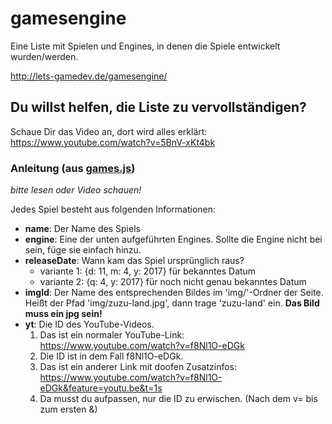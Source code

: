 # gamesengine

Eine Liste mit Spielen und Engines, in denen die Spiele entwickelt wurden/werden.

http://lets-gamedev.de/gamesengine/

## Du willst helfen, die Liste zu vervollständigen?

Schaue Dir das Video an, dort wird alles erklärt: https://www.youtube.com/watch?v=5BnV-xKt4bk

### Anleitung (aus [games.js](https://github.com/letsgamedev/gamesengine/blob/master/games.js))
_bitte lesen oder Video schauen!_

Jedes Spiel besteht aus folgenden Informationen:
* __name__: Der Name des Spiels
* __engine__: Eine der unten aufgeführten Engines. 
  Sollte die Engine nicht bei sein, füge sie einfach hinzu.
* __releaseDate__: Wann kam das Spiel ursprünglich raus?
  * variante 1: {d: 11, m: 4, y: 2017} für bekanntes Datum
  * variante 2: {q: 4, y: 2017} für noch nicht genau bekanntes Datum
* __imgId__: Der Name des entsprechenden Bildes im 'img/'-Ordner der Seite. Heißt der Pfad 'img/zuzu-land.jpg', dann trage 'zuzu-land' ein. __Das Bild muss ein jpg sein!__
* __yt__: Die ID des YouTube-Videos.
  1. Das ist ein normaler YouTube-Link: https://www.youtube.com/watch?v=f8Nl1O-eDGk
  2. Die ID ist in dem Fall f8Nl1O-eDGk.
  3. Das ist ein anderer Link mit doofen Zusatzinfos: https://www.youtube.com/watch?v=f8Nl1O-eDGk&feature=youtu.be&t=1s
  4. Da musst du aufpassen, nur die ID zu erwischen. (Nach dem v= bis zum ersten &)
